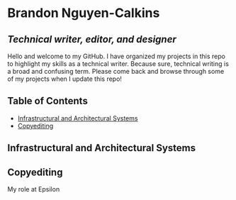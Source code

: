 # Brandon Nguyen-Calkins
*Technical writer, editor, and designer*
---
Hello and welcome to my GitHub. I have organized my projects in this repo to highlight my skills as a technical writer. Because sure, technical writing is a broad and confusing term. Please come back and browse through some of my projects when I update this repo!


## Table of Contents
- [Infrastructural and Architectural Systems](#infrastructural-and-architectural-systems)
- [Copyediting](#copyediting)

## Infrastructural and Architectural Systems

## Copyediting
My role at Epsilon 
<!--
**brandoncalkins/brandoncalkins** is a ✨ _special_ ✨ repository because its `README.md` (this file) appears on your GitHub profile.

Here are some ideas to get you started:

- 🔭 I’m currently working on ...
- 🌱 I’m currently learning ...
- 👯 I’m looking to collaborate on ...
- 🤔 I’m looking for help with ...
- 💬 Ask me about ...
- 📫 How to reach me: ...
- 😄 Pronouns: ...
- ⚡ Fun fact: ...
-->
